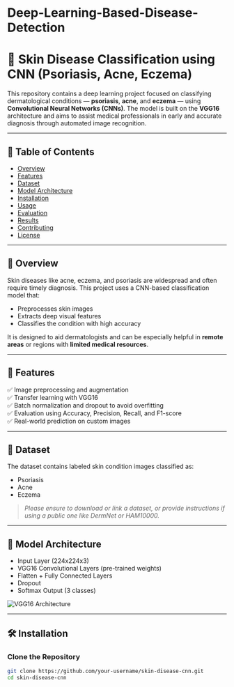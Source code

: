 #  Deep-Learning-Based-Disease-Detection
# 🧠 Skin Disease Classification using CNN (Psoriasis, Acne, Eczema)

This repository contains a deep learning project focused on classifying dermatological conditions — **psoriasis**, **acne**, and **eczema** — using **Convolutional Neural Networks (CNNs)**. The model is built on the **VGG16** architecture and aims to assist medical professionals in early and accurate diagnosis through automated image recognition.

---

## 📌 Table of Contents
- [Overview](#overview)
- [Features](#features)
- [Dataset](#dataset)
- [Model Architecture](#model-architecture)
- [Installation](#installation)
- [Usage](#usage)
- [Evaluation](#evaluation)
- [Results](#results)
- [Contributing](#contributing)
- [License](#license)

---

## 📝 Overview

Skin diseases like acne, eczema, and psoriasis are widespread and often require timely diagnosis. This project uses a CNN-based classification model that:
- Preprocesses skin images
- Extracts deep visual features
- Classifies the condition with high accuracy

It is designed to aid dermatologists and can be especially helpful in **remote areas** or regions with **limited medical resources**.

---

## 🚀 Features
✅ Image preprocessing and augmentation  
✅ Transfer learning with VGG16  
✅ Batch normalization and dropout to avoid overfitting  
✅ Evaluation using Accuracy, Precision, Recall, and F1-score  
✅ Real-world prediction on custom images  

---

## 📂 Dataset

The dataset contains labeled skin condition images classified as:
- Psoriasis
- Acne
- Eczema

> *Please ensure to download or link a dataset, or provide instructions if using a public one like DermNet or HAM10000.*

---

## 🧠 Model Architecture

- Input Layer (224x224x3)
- VGG16 Convolutional Layers (pre-trained weights)
- Flatten + Fully Connected Layers
- Dropout
- Softmax Output (3 classes)

![VGG16 Architecture](https://miro.medium.com/v2/resize:fit:1400/format:webp/1*XH1-7eM2z7_yXrRJP9uCvA.png)

---

## 🛠 Installation

### Clone the Repository
```bash
git clone https://github.com/your-username/skin-disease-cnn.git
cd skin-disease-cnn
